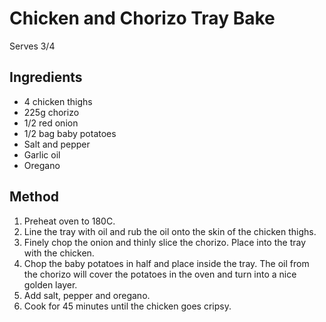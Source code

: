 # Chicken and Chorizo Tray Bake

Serves 3/4

## Ingredients

- 4 chicken thighs
- 225g chorizo
- 1/2 red onion
- 1/2 bag baby potatoes
- Salt and pepper
- Garlic oil
- Oregano

## Method

1. Preheat oven to 180C.
2. Line the tray with oil and rub the oil onto the skin of the chicken thighs.
3. Finely chop the onion and thinly slice the chorizo. Place into the tray with the chicken.
4. Chop the baby potatoes in half and place inside the tray. The oil from the chorizo will cover the potatoes in the oven and turn into a nice golden layer.
5. Add salt, pepper and oregano.
6. Cook for 45 minutes until the chicken goes cripsy.